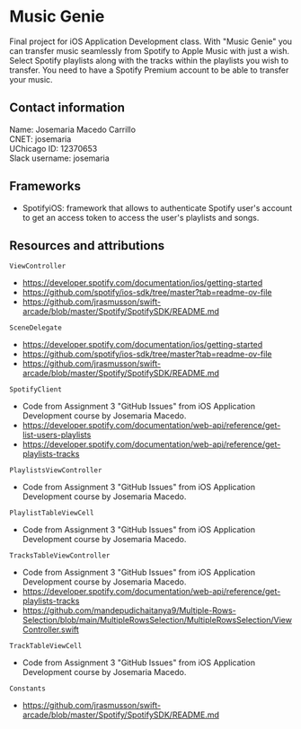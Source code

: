 # Music Genie

Final project for iOS Application Development class. With "Music Genie" you can transfer music seamlessly from Spotify to Apple Music with just a wish. Select Spotify playlists along with the tracks within the playlists you wish to transfer. You need to have a Spotify Premium account to be able to transfer your music.

## Contact information

Name: Josemaria Macedo Carrillo\
CNET: josemaria\
UChicago ID: 12370653\
Slack username: josemaria

## Frameworks
- SpotifyiOS: framework that allows to authenticate Spotify user's account to get an access token to access the user's playlists and songs.

## Resources and attributions

`ViewController`

 - https://developer.spotify.com/documentation/ios/getting-started
 - https://github.com/spotify/ios-sdk/tree/master?tab=readme-ov-file
 - https://github.com/jrasmusson/swift-arcade/blob/master/Spotify/SpotifySDK/README.md

`SceneDelegate`

 - https://developer.spotify.com/documentation/ios/getting-started
 - https://github.com/spotify/ios-sdk/tree/master?tab=readme-ov-file
 - https://github.com/jrasmusson/swift-arcade/blob/master/Spotify/SpotifySDK/README.md

`SpotifyClient`

 - Code from Assignment 3 "GitHub Issues" from iOS Application Development course by Josemaria Macedo.
 - https://developer.spotify.com/documentation/web-api/reference/get-list-users-playlists
 - https://developer.spotify.com/documentation/web-api/reference/get-playlists-tracks

`PlaylistsViewController`

 - Code from Assignment 3 "GitHub Issues" from iOS Application Development course by Josemaria Macedo.

`PlaylistTableViewCell`

 - Code from Assignment 3 "GitHub Issues" from iOS Application Development course by Josemaria Macedo.

`TracksTableViewController`

 - Code from Assignment 3 "GitHub Issues" from iOS Application Development course by Josemaria Macedo.
 -  https://developer.spotify.com/documentation/web-api/reference/get-playlists-tracks
 - https://github.com/mandepudichaitanya9/Multiple-Rows-Selection/blob/main/MultipleRowsSelection/MultipleRowsSelection/ViewController.swift

`TrackTableViewCell`

 - Code from Assignment 3 "GitHub Issues" from iOS Application Development course by Josemaria Macedo.

`Constants`

 -  https://github.com/jrasmusson/swift-arcade/blob/master/Spotify/SpotifySDK/README.md

